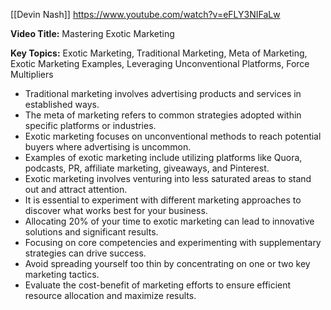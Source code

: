 [[Devin Nash]]
https://www.youtube.com/watch?v=eFLY3NIFaLw

**Video Title:** Mastering Exotic Marketing

**Key Topics:** Exotic Marketing, Traditional Marketing, Meta of Marketing, Exotic Marketing Examples, Leveraging Unconventional Platforms, Force Multipliers
- Traditional marketing involves advertising products and services in established ways.
- The meta of marketing refers to common strategies adopted within specific platforms or industries.
- Exotic marketing focuses on unconventional methods to reach potential buyers where advertising is uncommon.
- Examples of exotic marketing include utilizing platforms like Quora, podcasts, PR, affiliate marketing, giveaways, and Pinterest.
- Exotic marketing involves venturing into less saturated areas to stand out and attract attention.
- It is essential to experiment with different marketing approaches to discover what works best for your business.
- Allocating 20% of your time to exotic marketing can lead to innovative solutions and significant results.
- Focusing on core competencies and experimenting with supplementary strategies can drive success.
- Avoid spreading yourself too thin by concentrating on one or two key marketing tactics.
- Evaluate the cost-benefit of marketing efforts to ensure efficient resource allocation and maximize results.
